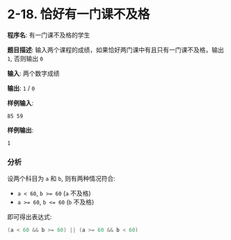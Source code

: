 # 2-18. 恰好有一门课不及格

**程序名**: 有一门课不及格的学生

**题目描述**: 输入两个课程的成绩，如果恰好两门课中有且只有一门课不及格，输出 `1`, 否则输出 `0`

**输入**: 两个数字成绩

**输出**: `1` / `0`

**样例输入**:
```text
85 59
```

**样例输出**:
```text
1
```

### 分析

设两个科目为 `a` 和 `b`, 则有两种情况符合:
- `a < 60`, `b >= 60` (`a` 不及格)
- `a >= 60`, `b <= 60` (`b` 不及格)

即可得出表达式:

```cpp
(a < 60 && b >= 60) || (a >= 60 && b < 60)
```
